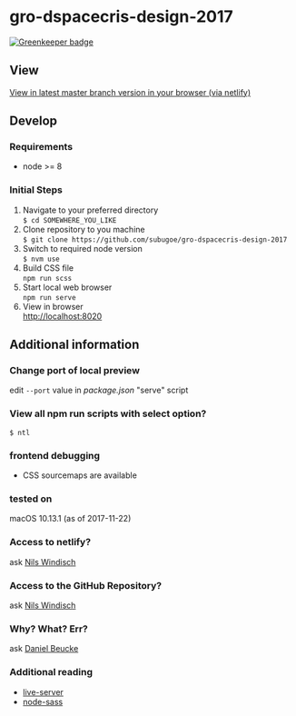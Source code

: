 # gro-dspacecris-design-2017

[![Greenkeeper badge](https://badges.greenkeeper.io/subugoe/gro-dspacecris-design-2017.svg)](https://greenkeeper.io/)

## View
[View in latest master branch version in your browser (via netlify)](https://gro-dspacecris-design-2017.netlify.com/)  

## Develop

### Requirements
* node >= 8

### Initial Steps

1. Navigate to your preferred directory  
```$ cd SOMEWHERE_YOU_LIKE```
1. Clone repository to you machine  
```$ git clone https://github.com/subugoe/gro-dspacecris-design-2017```
1. Switch to required node version  
```$ nvm use```
1. Build CSS file  
```npm run scss```
1. Start local web browser  
```npm run serve```
1. View in browser  
[http://localhost:8020](http://localhost:8020)

## Additional information

### Change port of local preview
edit ```--port``` value in _package.json_ "serve" script

### View all npm run scripts with select option?
```$ ntl```

### frontend debugging
+ CSS sourcemaps are available

### tested on
macOS 10.13.1 (as of 2017-11-22)

### Access to netlify?
ask [Nils Windisch](https://www.sub.uni-goettingen.de/kontakt/personen-a-z/personendetails/person/nils-windisch/)

### Access to the GitHub Repository?
ask [Nils Windisch](https://www.sub.uni-goettingen.de/kontakt/personen-a-z/personendetails/person/nils-windisch/)

### Why? What? Err?
ask [Daniel Beucke](https://www.sub.uni-goettingen.de/kontakt/personen-a-z/personendetails/person/daniel-beucke/)

### Additional reading
+ [live-server](https://github.com/tapio/live-server)
+ [node-sass](https://github.com/sass/node-sass)
